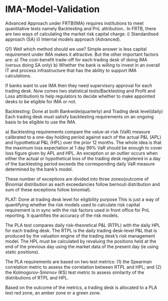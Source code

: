 # IMA-Model-Validation
Advanced Approach under FRTB(IMA) requires institutions to meet quantitative tests namely Backtesting and PnL attribution..
In FRTB, there are two ways of calculating the market risk capital charge.
i) Standardised approach (SA) ii) Internal models approach (Advanced).

Q1) Well which method should we use?
Simple answer is less capital requirement under IMA makes it attractive.
But the other important factors are: a) The cost-benefit trade-off for each trading desk of doing IMA (versus doing SA only)
b) Whether the bank is willing to invest in an overall IT and process infrastructure that has the ability to support IMA calculations.

If banks want to use IMA then they need supervisory approval for each trading desk.
Now comes two statistical tests(Backtesting and Profit and Loss attribution) to help regulators to decide whether to make appointed desks to be eligible for IMA or not.

Backtesting: Done at both Bankwide(quarterly) and Trading desk level(daily)
Each trading desk must satisfy backtesting requirements on an ongoing basis to be eligible to use the IMA.

a) Backtesting requirements compare the value-at-risk (VaR) measure calibrated to a one-day holding period against each of the actual P&L (APL) and hypothetical P&L (HPL) over the prior 12 months.
The whole idea is that the maximum loss expectation at 1 day 99% VaR should be enough to cover loss figure given by APL and HPL.
An exception or an outlier occurs when either the actual or hypothetical loss of the trading desk registered in a day of the backtesting period exceeds the corresponding daily VaR measure determined by the bank’s model.

These number of exceptions are divided into three zones(outcome of Binomial distribution as each exceedancies follow bernouli distribution and sum of these exceptions follow binomial).

PLAT: Done at trading desk level for eligibility purpose
This is just a way of quantifying whether the risk models used to calculate risk capital requirement is in sync with the risk factors used in front office for PnL reporting.
It quantifies the accuracy of the risk models.

The PLA test compares daily risk-theoretical P&L (RTPL) with the daily HPL for each trading desk.
The RTPL is the daily trading desk-level P&L that is produced by the valuation engine of the trading desk’s risk management model.
The HPL must be calculated by revaluing the positions held at the end of the previous day using the market data of the present day (ie using static positions).

The PLA requirements are based on two test metrics:
(1) the Spearman correlation metric to assess the correlation between RTPL and HPL; and
(2) the Kolmogorov-Smirnov (KS) test metric to assess similarity of the distributions of RTPL and HPL.

Based on the outcome of the metrics, a trading desk is allocated to a PLA test red zone, an amber zone or a green zone.
